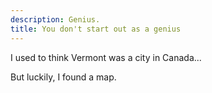 ```yaml
---
description: Genius. 
title: You don't start out as a genius
---
```


I used to think Vermont was a city in Canada...

But luckily, I found a map.
